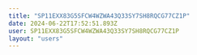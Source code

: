 ```yaml
---
title: "SP11EXX83G5SFCW4WZWA43Q33SY7SH8RQCG77CZ1P"
date: 2024-06-22T17:52:51.893Z
user: SP11EXX83G5SFCW4WZWA43Q33SY7SH8RQCG77CZ1P
layout: "users"
---
```

    